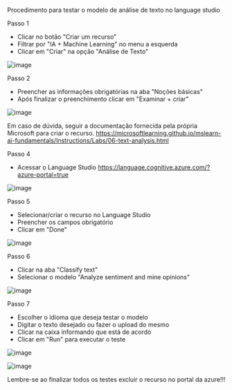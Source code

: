 Procedimento para testar o modelo de análise de texto no language studio

Passo 1
 - Clicar no botão "Criar um recurso"
 - Filtrar por "IA + Machine Learning" no menu a esquerda
 - Clicar em "Criar" na opção "Análise de Texto"

![image](https://github.com/jvctossi/dio_azure_ai/assets/48337717/4e0fbf13-8f22-4bd6-a65d-f388c49cd0be)

Passo 2
 - Preencher as informações obrigatórias na aba "Noções básicas"
 - Após finalizar o preenchimento clicar em "Examinar + criar"

![image](https://github.com/jvctossi/dio_azure_ai/assets/48337717/aa6c8f3b-68b0-4246-a918-ddb390bb0cee)

Em caso de dúvida, seguir a documentação fornecida pela própria Microsoft para criar o recurso.
https://microsoftlearning.github.io/mslearn-ai-fundamentals/Instructions/Labs/06-text-analysis.html

Passo 4
 - Acessar o Language Studio
https://language.cognitive.azure.com/?azure-portal=true

![image](https://github.com/jvctossi/dio_azure_ai/assets/48337717/6146a8c3-90f2-421e-989c-ff81b3d9a80b)


Passo 5
 - Selecionar/criar o recurso no Language Studio
 - Preencher os campos obrigatório
 - Clicar em "Done"

![image](https://github.com/jvctossi/dio_azure_ai/assets/48337717/d413bb4d-81fb-4fb2-910e-25a75a696541)


Passo 6
 - Clicar na aba "Classify text"
 - Selecionar o modelo "Analyze sentiment and mine opinions"

![image](https://github.com/jvctossi/dio_azure_ai/assets/48337717/b20d3aff-d626-4864-bee3-e5e5a6a68e42)

Passo 7
 - Escolher o idioma que deseja testar o modelo
 - Digitar o texto desejado ou fazer o upload do mesmo
 - Clicar na caixa informando que está de acordo
 - Clicar em "Run" para executar o teste

![image](https://github.com/jvctossi/dio_azure_ai/assets/48337717/bc56ae50-c6ec-4e31-aec9-93ccd7059ade)

![image](https://github.com/jvctossi/dio_azure_ai/assets/48337717/57d0da2a-eb0d-40e4-9c58-20dca68813e1)


Lembre-se ao finalizar todos os testes excluir o recurso no portal da azure!!!






